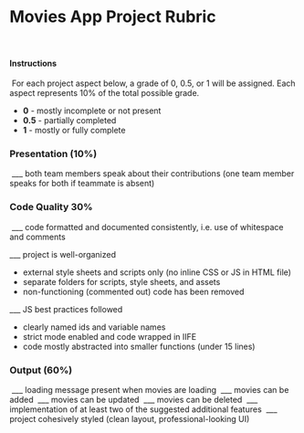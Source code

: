 # Movies App Project Rubric
​
#### Instructions
​
For each project aspect below, a grade of 0, 0.5, or 1 will be assigned. Each aspect represents 10% of the total possible grade.
​
- **0** - mostly incomplete or not present 
- **0.5** - partially completed 
- **1** - mostly or fully complete
​
### Presentation (10%)
​
___ both team members speak about their contributions (one team member speaks for both if teammate is absent)
​
​
### Code Quality 30%
​
___ code formatted and documented consistently, i.e. use of whitespace and comments
  
___ project is well-organized
​
- external style sheets and scripts only (no inline CSS or JS in HTML file)
- separate folders for scripts, style sheets, and assets
- non-functioning (commented out) code has been removed
  
___ JS best practices followed
	
- clearly named ids and variable names
- strict mode enabled and code wrapped in IIFE
- code mostly abstracted into smaller functions (under 15 lines) 
​
​
### Output (60%)
​
___ loading message present when movies are loading
​
___ movies can be added
​
___ movies can be updated
​
___ movies can be deleted
​
___ implementation of at least two of the suggested additional features
​
___ project cohesively styled (clean layout, professional-looking UI)

